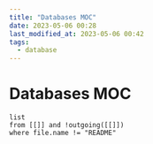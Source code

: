 ```yaml
---
title: "Databases MOC"
date: 2023-05-06 00:28
last_modified_at: 2023-05-06 00:42
tags:
  - database
---
```


# Databases MOC

```dataview
list
from [[]] and !outgoing([[]])
where file.name != "README"
```
